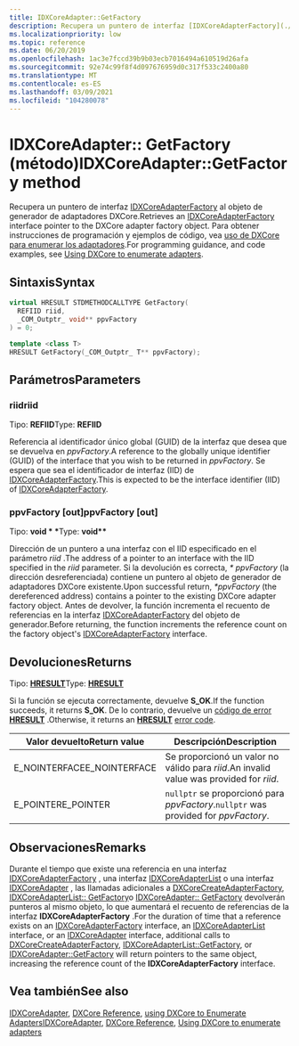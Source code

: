 ```yaml
---
title: IDXCoreAdapter::GetFactory
description: Recupera un puntero de interfaz [IDXCoreAdapterFactory](./nn-dxcore_interface-idxcoreadapterfactory.md) al objeto de generador de adaptadores DXCore. | IDXCoreAdapter::GetFactory
ms.localizationpriority: low
ms.topic: reference
ms.date: 06/20/2019
ms.openlocfilehash: 1ac3e7fccd39b9b03ecb7016494a610519d26afa
ms.sourcegitcommit: 92e74c99f8f4d097676959d0c317f533c2400a80
ms.translationtype: MT
ms.contentlocale: es-ES
ms.lasthandoff: 03/09/2021
ms.locfileid: "104280078"
---
```

# <a name="idxcoreadaptergetfactory-method"></a><span data-ttu-id="be557-104">IDXCoreAdapter:: GetFactory (método)</span><span class="sxs-lookup"><span data-stu-id="be557-104">IDXCoreAdapter::GetFactory method</span></span>

<span data-ttu-id="be557-105">Recupera un puntero de interfaz [IDXCoreAdapterFactory](./nn-dxcore_interface-idxcoreadapterfactory.md) al objeto de generador de adaptadores DXCore.</span><span class="sxs-lookup"><span data-stu-id="be557-105">Retrieves an [IDXCoreAdapterFactory](./nn-dxcore_interface-idxcoreadapterfactory.md) interface pointer to the DXCore adapter factory object.</span></span> <span data-ttu-id="be557-106">Para obtener instrucciones de programación y ejemplos de código, vea [uso de DXCore para enumerar los adaptadores](../dxcore-enum-adapters.md).</span><span class="sxs-lookup"><span data-stu-id="be557-106">For programming guidance, and code examples, see [Using DXCore to enumerate adapters](../dxcore-enum-adapters.md).</span></span>

## <a name="syntax"></a><span data-ttu-id="be557-107">Sintaxis</span><span class="sxs-lookup"><span data-stu-id="be557-107">Syntax</span></span>

```cpp
virtual HRESULT STDMETHODCALLTYPE GetFactory(
  REFIID riid,
  _COM_Outptr_ void** ppvFactory
) = 0;

template <class T>
HRESULT GetFactory(_COM_Outptr_ T** ppvFactory);
```

## <a name="parameters"></a><span data-ttu-id="be557-108">Parámetros</span><span class="sxs-lookup"><span data-stu-id="be557-108">Parameters</span></span>

### <a name="riid"></a><span data-ttu-id="be557-109">riid</span><span class="sxs-lookup"><span data-stu-id="be557-109">riid</span></span>

<span data-ttu-id="be557-110">Tipo: **REFIID**</span><span class="sxs-lookup"><span data-stu-id="be557-110">Type: **REFIID**</span></span>

<span data-ttu-id="be557-111">Referencia al identificador único global (GUID) de la interfaz que desea que se devuelva en *ppvFactory*.</span><span class="sxs-lookup"><span data-stu-id="be557-111">A reference to the globally unique identifier (GUID) of the interface that you wish to be returned in *ppvFactory*.</span></span> <span data-ttu-id="be557-112">Se espera que sea el identificador de interfaz (IID) de [IDXCoreAdapterFactory](./nn-dxcore_interface-idxcoreadapterfactory.md).</span><span class="sxs-lookup"><span data-stu-id="be557-112">This is expected to be the interface identifier (IID) of [IDXCoreAdapterFactory](./nn-dxcore_interface-idxcoreadapterfactory.md).</span></span>

### <a name="ppvfactory-out"></a><span data-ttu-id="be557-113">ppvFactory [out]</span><span class="sxs-lookup"><span data-stu-id="be557-113">ppvFactory [out]</span></span>

<span data-ttu-id="be557-114">Tipo: **void \* \***</span><span class="sxs-lookup"><span data-stu-id="be557-114">Type: **void\*\***</span></span>

<span data-ttu-id="be557-115">Dirección de un puntero a una interfaz con el IID especificado en el parámetro *riid* .</span><span class="sxs-lookup"><span data-stu-id="be557-115">The address of a pointer to an interface with the IID specified in the *riid* parameter.</span></span> <span data-ttu-id="be557-116">Si la devolución es correcta, *\* ppvFactory* (la dirección desreferenciada) contiene un puntero al objeto de generador de adaptadores DXCore existente.</span><span class="sxs-lookup"><span data-stu-id="be557-116">Upon successful return, *\*ppvFactory* (the dereferenced address) contains a pointer to the existing DXCore adapter factory object.</span></span> <span data-ttu-id="be557-117">Antes de devolver, la función incrementa el recuento de referencias en la interfaz [IDXCoreAdapterFactory](./nn-dxcore_interface-idxcoreadapterfactory.md) del objeto de generador.</span><span class="sxs-lookup"><span data-stu-id="be557-117">Before returning, the function increments the reference count on the factory object's [IDXCoreAdapterFactory](./nn-dxcore_interface-idxcoreadapterfactory.md) interface.</span></span>

## <a name="returns"></a><span data-ttu-id="be557-118">Devoluciones</span><span class="sxs-lookup"><span data-stu-id="be557-118">Returns</span></span>

<span data-ttu-id="be557-119">Tipo: **[HRESULT](../../com/structure-of-com-error-codes.md)**</span><span class="sxs-lookup"><span data-stu-id="be557-119">Type: **[HRESULT](../../com/structure-of-com-error-codes.md)**</span></span>

<span data-ttu-id="be557-120">Si la función se ejecuta correctamente, devuelve **S_OK**.</span><span class="sxs-lookup"><span data-stu-id="be557-120">If the function succeeds, it returns **S_OK**.</span></span> <span data-ttu-id="be557-121">De lo contrario, devuelve un [código de error](../../com/com-error-codes-10.md) [**HRESULT**](../../com/structure-of-com-error-codes.md) .</span><span class="sxs-lookup"><span data-stu-id="be557-121">Otherwise, it returns an [**HRESULT**](../../com/structure-of-com-error-codes.md) [error code](../../com/com-error-codes-10.md).</span></span>

|<span data-ttu-id="be557-122">Valor devuelto</span><span class="sxs-lookup"><span data-stu-id="be557-122">Return value</span></span>|<span data-ttu-id="be557-123">Descripción</span><span class="sxs-lookup"><span data-stu-id="be557-123">Description</span></span>|
|-|-|
|<span data-ttu-id="be557-124">E_NOINTERFACE</span><span class="sxs-lookup"><span data-stu-id="be557-124">E_NOINTERFACE</span></span>|<span data-ttu-id="be557-125">Se proporcionó un valor no válido para *riid*.</span><span class="sxs-lookup"><span data-stu-id="be557-125">An invalid value was provided for *riid*.</span></span>|
|<span data-ttu-id="be557-126">E_POINTER</span><span class="sxs-lookup"><span data-stu-id="be557-126">E_POINTER</span></span>|<span data-ttu-id="be557-127">`nullptr` se proporcionó para *ppvFactory*.</span><span class="sxs-lookup"><span data-stu-id="be557-127">`nullptr` was provided for *ppvFactory*.</span></span>|

## <a name="remarks"></a><span data-ttu-id="be557-128">Observaciones</span><span class="sxs-lookup"><span data-stu-id="be557-128">Remarks</span></span>

<span data-ttu-id="be557-129">Durante el tiempo que existe una referencia en una interfaz [IDXCoreAdapterFactory](./nn-dxcore_interface-idxcoreadapterfactory.md) , una interfaz [IDXCoreAdapterList](./nn-dxcore_interface-idxcoreadapterlist.md) o una interfaz [IDXCoreAdapter](./nn-dxcore_interface-idxcoreadapter.md) , las llamadas adicionales a [DXCoreCreateAdapterFactory](../dxcore/nf-dxcore-dxcorecreateadapterfactory.md), [IDXCoreAdapterList:: GetFactory](./nf-dxcore_interface-idxcoreadapterlist-getfactory.md)o [IDXCoreAdapter:: GetFactory]() devolverán punteros al mismo objeto, lo que aumentará el recuento de referencias de la interfaz **IDXCoreAdapterFactory** .</span><span class="sxs-lookup"><span data-stu-id="be557-129">For the duration of time that a reference exists on an [IDXCoreAdapterFactory](./nn-dxcore_interface-idxcoreadapterfactory.md) interface, an [IDXCoreAdapterList](./nn-dxcore_interface-idxcoreadapterlist.md) interface, or an [IDXCoreAdapter](./nn-dxcore_interface-idxcoreadapter.md) interface, additional calls to [DXCoreCreateAdapterFactory](../dxcore/nf-dxcore-dxcorecreateadapterfactory.md), [IDXCoreAdapterList::GetFactory](./nf-dxcore_interface-idxcoreadapterlist-getfactory.md), or [IDXCoreAdapter::GetFactory]() will return pointers to the same object, increasing the reference count of the **IDXCoreAdapterFactory** interface.</span></span>

## <a name="see-also"></a><span data-ttu-id="be557-130">Vea también</span><span class="sxs-lookup"><span data-stu-id="be557-130">See also</span></span>

<span data-ttu-id="be557-131">[IDXCoreAdapter](./nn-dxcore_interface-idxcoreadapter.md), [DXCore Reference](../dxcore-reference.md), [using DXCore to Enumerate Adapters](../dxcore-enum-adapters.md)</span><span class="sxs-lookup"><span data-stu-id="be557-131">[IDXCoreAdapter](./nn-dxcore_interface-idxcoreadapter.md), [DXCore Reference](../dxcore-reference.md), [Using DXCore to enumerate adapters](../dxcore-enum-adapters.md)</span></span>
